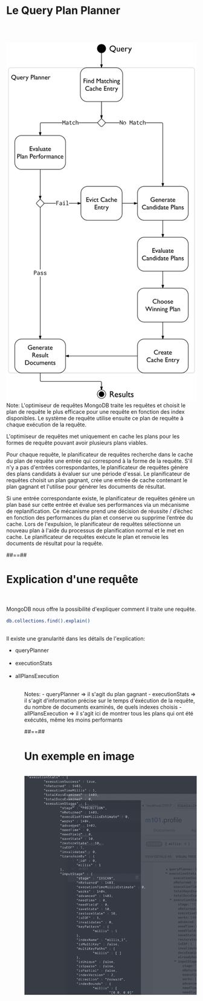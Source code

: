 <!-- .slide: class="sfeir-basic-slide"-->
# Le Query Plan Planner
<br><br>
<div class="full-center">
  <img src="../assets/images/query-planner-diagram.bakedsvg.svg" class="index-performance__query-plan">
</div>
Note: 
 L'optimiseur de requêtes MongoDB traite les requêtes et choisit le plan de requête le plus efficace pour une requête en fonction des index disponibles. Le système de requête utilise ensuite ce plan de requête à chaque exécution de la requête.

 L'optimiseur de requêtes met uniquement en cache les plans pour les formes de requête pouvant avoir plusieurs plans viables.

 Pour chaque requête, le planificateur de requêtes recherche dans le cache du plan de requête une entrée qui correspond à la forme de la requête. S'il n'y a pas d'entrées correspondantes, le planificateur de requêtes génère des plans candidats à évaluer sur une période d'essai. Le planificateur de requêtes choisit un plan gagnant, crée une entrée de cache contenant le plan gagnant et l'utilise pour générer les documents de résultat.

 Si une entrée correspondante existe, le planificateur de requêtes génère un plan basé sur cette entrée et évalue ses performances via un mécanisme de replanification. Ce mécanisme prend une décision de réussite / d’échec en fonction des performances du plan et conserve ou supprime l’entrée du cache. Lors de l'expulsion, le planificateur de requêtes sélectionne un nouveau plan à l'aide du processus de planification normal et le met en cache. Le planificateur de requêtes exécute le plan et renvoie les documents de résultat pour la requête.

##==##

<!-- .slide: class="sfeir-basic-slide with-code"-->
# Explication d'une requête
<br><br>
<span>MongoDB nous offre la possibilité d'expliquer comment il traite une requête.</span>
<br>
```bash
db.collections.find().explain()
```
<!-- .element: class="big-code"-->
<br>
<span>Il existe une granularité dans les détails de l'explication:</span>
<ul>
  <li>queryPlanner</li>
  <br>
  <li>executionStats</li>
  <br>
  <li>allPlansExecution</li>
<ul>
<br>
Notes: 
- queryPlanner => il s'agit du plan gagnant
- executionStats => il s'agit d'information précise sur le temps d'éxécution de la requête, du nombre de documents examinés, de quels indexes choisis
- allPlansExecution => il s'agit ici de montrer tous les plans qui ont été exécutés, même les moins performants

 ##==##

 <!-- .slide: class="sfeir-basic-slide"-->
 # Un exemple en image
 <br>
<div class="full-center">
  <img  class="index-performance__query-plan" src="../assets/images/explain_query_plan.png">
</div>
